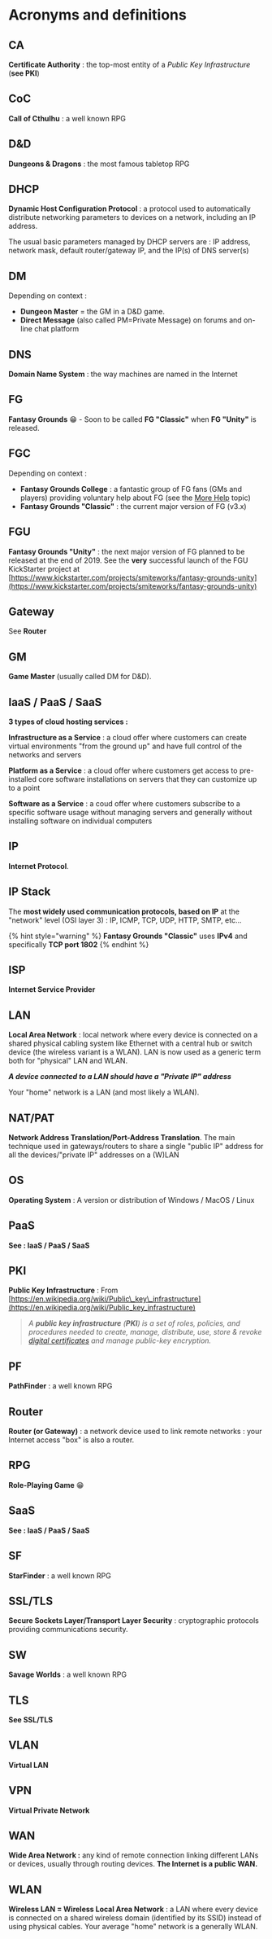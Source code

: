 # Acronyms and definitions

## CA

**Certificate Authority** : the top-most entity of a _Public Key Infrastructure_ \(**see PKI**\)

## CoC

**Call of Cthulhu** : a well known RPG

## D&D

**Dungeons & Dragons** : the most famous tabletop RPG

## DHCP

**Dynamic Host Configuration Protocol** : a protocol used to automatically distribute networking parameters to devices on a network, including an IP address.

The usual basic parameters managed by DHCP servers are : IP address, network mask, default router/gateway IP, and the IP\(s\) of DNS server\(s\)

## DM

Depending on context :

* **Dungeon Master** = the GM in a D&D game.
* **Direct Message** \(also called PM=Private Message\) on forums and on-line chat platform

## DNS

**Domain Name System** : the way machines are named in the Internet

## FG

**Fantasy Grounds** 😁 - Soon to be called **FG "Classic"** when **FG "Unity"** is released.

## FGC

Depending on context :

* **Fantasy Grounds College** : a fantastic group of FG fans \(GMs and players\) providing voluntary help about FG \(see the [More Help](https://zeferby.gitbook.io/transparent-openvpn-for-fantasy-grounds/#fantasy-grounds-college) topic\)
* **Fantasy Grounds "Classic"** : the current major version of FG \(v3.x\)

## FGU

**Fantasy Grounds "Unity"** : the next major version of FG planned to be released at the end of 2019. See the **very** successful launch of the FGU KickStarter project at [https://www.kickstarter.com/projects/smiteworks/fantasy-grounds-unity](https://www.kickstarter.com/projects/smiteworks/fantasy-grounds-unity)

## Gateway

See **Router**

## GM

**Game Master** \(usually called DM for D&D\).

## **IaaS / PaaS / SaaS**

**3 types of cloud hosting services :**

**Infrastructure as a Service** : a cloud offer where customers can create virtual environments "from the ground up" and have full control of the networks and servers

**Platform as a Service** : a cloud offer where customers get access to pre-installed core software installations on servers that they can customize up to a point

**Software as a Service** : a coud offer where customers subscribe to a specific software usage without managing servers and generally without installing software on individual computers

## IP

**Internet Protocol**.

## IP Stack

The **most widely used communication protocols, based on IP** at the "network" level \(OSI layer 3\) : IP, ICMP, TCP, UDP, HTTP, SMTP, etc...

{% hint style="warning" %}
**Fantasy Grounds "Classic"** uses **IPv4** and specifically **TCP port 1802**
{% endhint %}

## **ISP**

**Internet Service Provider**

## LAN

**Local Area Network** : local network where every device is connected on a shared physical cabling system like Ethernet with a central hub or switch device \(the wireless variant is a WLAN\).  LAN is now used as a generic term both for "physical" LAN and WLAN.

_**A device connected to a LAN should have a "Private IP" address**_

Your "home" network is a LAN \(and most likely a WLAN\).

## NAT/PAT

**Network Address Translation/Port-Address Translation**.  The main technique used in gateways/routers to share a single "public IP" address for all the devices/"private IP" addresses on a \(W\)LAN

## OS

**Operating System** : A version or distribution of Windows / MacOS / Linux

## **PaaS**

**See : IaaS / PaaS / SaaS**

## PKI

**Public Key Infrastructure** : From [https://en.wikipedia.org/wiki/Public\_key\_infrastructure](https://en.wikipedia.org/wiki/Public_key_infrastructure)

> _A **public key infrastructure** \(**PKI**\) is a set of roles, policies, and procedures needed to create, manage, distribute, use, store & revoke_ [_digital certificates_](https://en.wikipedia.org/wiki/Digital_certificates) _and manage public-key encryption._

## PF

**PathFinder** : a well known RPG

## Router

**Router \(or Gateway\)** : a network device used to link remote networks : your Internet access "box" is also a router.

## RPG

**Role-Playing Game** 😁 

## **SaaS**

**See : IaaS / PaaS / SaaS**

## SF

**StarFinder** : a well known RPG

## SSL/TLS

**Secure Sockets Layer/Transport Layer Security** :  cryptographic protocols providing communications security. 

## SW

**Savage Worlds** : a well known RPG

## TLS

**See SSL/TLS**

## VLAN

**Virtual LAN**

## VPN

**Virtual Private Network**

## WAN

**Wide Area Network :** any kind of remote connection linking different LANs or devices, usually through routing devices.  **The Internet is a public WAN.**

## WLAN

**Wireless LAN = Wireless Local Area Network** : a LAN where every device is connected on a shared wireless domain \(identified by its SSID\) instead of using physical cables.  Your average "home" network is a generally WLAN.



